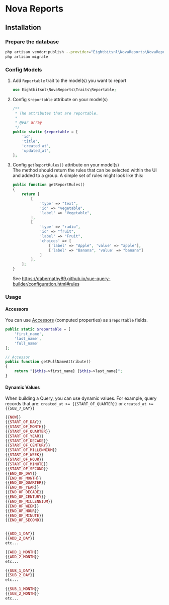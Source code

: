 # Nova Reports

## Installation

### Prepare the database

```bash
php artisan vendor:publish --provider="Eightbitsnl\NovaReports\NovaReportsServiceProvider" --tag="migrations"
php artisan migrate
```


### Config Models

1. Add `Reportable` trait to the model(s) you want to report  
	
	```php
	use Eightbitsnl\NovaReports\Traits\Reportable;
	```

1. Config `$reportable` attribute on your model(s)
	```php
	/**
	 * The attributes that are reportable.
	 *
	 * @var array
	 */
	public static $reportable = [
		'id',
		'title',
		'created_at',
		'updated_at',
	];
	```

1. Config `getReportRules()` attribute on your model(s)  
	The method should return the rules that can be selected within the UI and added to a group. A simple set of rules might look like this:  

	```php
	public function getReportRules()
	{
		return [
			[
				'type' => "text",
				'id' => "vegetable",
				'label' => "Vegetable",
			],
			[
				'type' => "radio",
				'id' => "fruit",
				'label' => "Fruit",
				'choices' => [
					['label' => "Apple", 'value' => "apple"],
					['label' => "Banana", 'value' => "banana"]
				]
			],
		];
	}
	```
	See https://dabernathy89.github.io/vue-query-builder/configuration.html#rules


### Usage

#### Accessors

You can use [Accessors](https://laravel.com/docs/8.x/eloquent-mutators#defining-an-accessor) (computed properties) as `$reportable` fields.

```php
public static $reportable = [
	'first_name',
	'last_name',
	'full_name'
];

// Accessor
public function getFullNameAttribute()
{
    return "{$this->first_name} {$this->last_name}";
}

```

#### Dynamic Values

When building a Query, you can use dynamic values. For example, query records that are: `created_at >= {{START_OF_QUARTER}}` or `created_at >= {{SUB_7_DAY}}`

```php
{{NOW}}
{{START_OF_DAY}}
{{START_OF_MONTH}}
{{START_OF_QUARTER}}
{{START_OF_YEAR}}
{{START_OF_DECADE}}
{{START_OF_CENTURY}}
{{START_OF_MILLENNIUM}}
{{START_OF_WEEK}}
{{START_OF_HOUR}}
{{START_OF_MINUTE}}
{{START_OF_SECOND}}
{{END_OF_DAY}}
{{END_OF_MONTH}}
{{END_OF_QUARTER}}
{{END_OF_YEAR}}
{{END_OF_DECADE}}
{{END_OF_CENTURY}}
{{END_OF_MILLENNIUM}}
{{END_OF_WEEK}}
{{END_OF_HOUR}}
{{END_OF_MINUTE}}
{{END_OF_SECOND}}


{{ADD_1_DAY}}
{{ADD_2_DAY}}
etc...

{{ADD_1_MONTH}}
{{ADD_2_MONTH}}
etc...

{{SUB_1_DAY}}
{{SUB_2_DAY}}
etc...

{{SUB_1_MONTH}}
{{SUB_2_MONTH}}
etc...
```